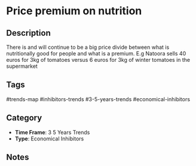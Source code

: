 # Price premium on nutrition

## Description
There is and will continue to be a big price divide between what is nutritionally good for people and what is a premium.  E.g Natoora sells 40 euros for 3kg of tomatoes versus 6 euros for 3kg of winter tomatoes in the supermarket

## Tags
#trends-map #inhibitors-trends #3-5-years-trends #economical-inhibitors

## Category
- **Time Frame**: 3 5 Years Trends
- **Type**: Economical Inhibitors

## Notes
<!-- Add your notes here -->
